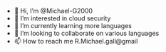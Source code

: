 - 👋 Hi, I’m @Michael-G2000
- 👀 I’m interested in cloud security
- 🌱 I’m currently learning more languages
- 💞️ I’m looking to collaborate on various languages
- 📫 How to reach me R.Michael.gall@gmail

<!---
Michael-G2000/Michael-G2000 is a ✨ special ✨ repository because its `README.md` (this file) appears on your GitHub profile.
You can click the Preview link to take a look at your changes.
--->
